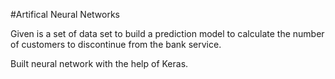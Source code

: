 #Artifical Neural Networks

Given is a set of data set to build a prediction model to calculate the number of customers to discontinue from the bank service.

Built neural network with the help of Keras.
